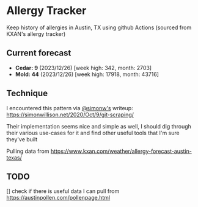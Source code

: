 # Allergy Tracker

Keep history of allergies in Austin, TX using github Actions (sourced from KXAN's allergy tracker)

## Current forecast
<!-- INJECT FORECAST -->
- **Cedar: 9** (2023/12/26)  [week high: 342, month: 2703]
- **Mold: 44** (2023/12/26)  [week high: 17918, month: 43716]
<!-- END INJECT FORECAST -->

## Technique

I encountered this pattern via [@simonw's](https://github.com/simonw) writeup: https://simonwillison.net/2020/Oct/9/git-scraping/

Their implementation seems nice and simple as well, I should dig through their various use-cases for it and find other useful tools that I'm sure they've built

Pulling data from https://www.kxan.com/weather/allergy-forecast-austin-texas/

## TODO

[] check if there is useful data I can pull from https://austinpollen.com/pollenpage.html
